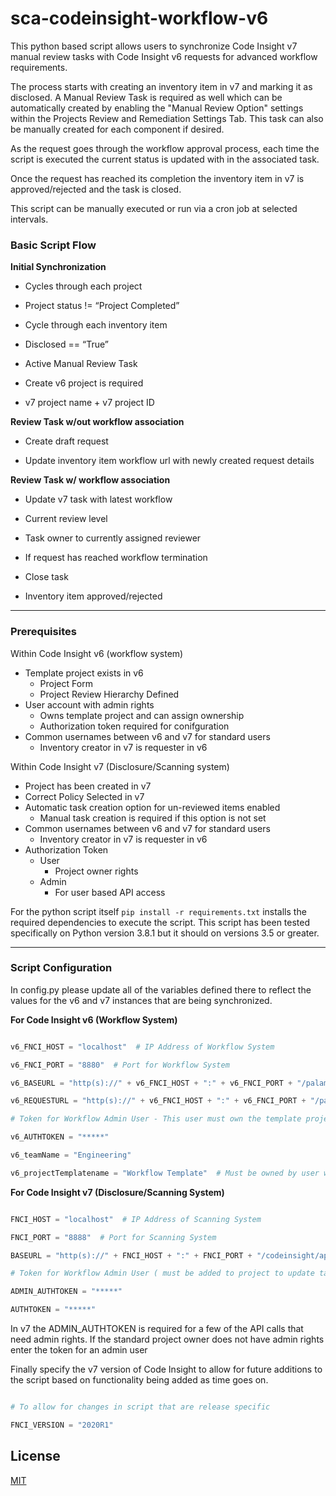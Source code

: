 
  

# sca-codeinsight-workflow-v6

  

This python based script allows users to synchronize Code Insight v7 manual review tasks with Code Insight v6 requests for advanced workflow requirements.

  

The process starts with creating an inventory item in v7 and marking it as disclosed. A Manual Review Task is required as well which can be automatically created by enabling the "Manual Review Option" settings within the Projects Review and Remediation Settings Tab. This task can also be manually created for each component if desired.

  

As the request goes through the workflow approval process, each time the script is executed the current status is updated with in the associated task.

  

Once the request has reached its completion the inventory item in v7 is approved/rejected and the task is closed.

  

This script can be manually executed or run via a cron job at selected intervals.

  

### Basic Script Flow

  

**Initial Synchronization**

- Cycles through each project

- Project status != “Project Completed”

- Cycle through each inventory item

- Disclosed == “True”

- Active Manual Review Task

- Create v6 project is required

- v7 project name + v7 project ID

**Review Task w/out workflow association**

- Create draft request

- Update inventory item workflow url with newly created request details

  

**Review Task w/ workflow association**

- Update v7 task with latest workflow

- Current review level

- Task owner to currently assigned reviewer

- If request has reached workflow termination

- Close task

- Inventory item approved/rejected

  

------------

  

### Prerequisites
Within Code Insight v6 (workflow system)
 - Template project exists in v6 
	 - Project Form 
	 - Project Review Hierarchy Defined 
 - User account with admin rights
	 - Owns template project and can assign ownership
	 - Authorization token required for conifguration
 - Common usernames between v6 and v7 for standard users
	 - Inventory creator in v7 is requester in v6

Within Code Insight v7 (Disclosure/Scanning system)
 - Project has been created in v7
 - Correct Policy Selected in v7
 - Automatic task creation option for un-reviewed items enabled
	 - Manual task creation is required if this option is not set 
-  Common usernames between v6 and v7 for standard users
	 - Inventory creator in v7 is requester in v6 
 - Authorization Token
	 - User
		 - Project owner rights 
	 - Admin
		 - For user based API access

  
  
For the python script itself `pip install -r requirements.txt` installs the required dependencies to execute the script.  This script has been tested specifically on Python version 3.8.1 but it should on versions 3.5 or greater.

  

------------

  

### Script Configuration

  

In config.py please update all of the variables defined there to reflect the values for the v6 and v7 instances that are being synchronized.

  

**For Code Insight v6 (Workflow System)**

```python

v6_FNCI_HOST = "localhost"  # IP Address of Workflow System

v6_FNCI_PORT = "8880"  # Port for Workflow System

v6_BASEURL = "http(s)://" + v6_FNCI_HOST + ":" + v6_FNCI_PORT + "/palamida/api/"

v6_REQUESTURL = "http(s)://" + v6_FNCI_HOST + ":" + v6_FNCI_PORT + "/palamida/RequestDetails.htm?rid="

# Token for Workflow Admin User - This user must own the template project!

v6_AUTHTOKEN = "*****"

v6_teamName = "Engineering"

v6_projectTemplatename = "Workflow Template"  # Must be owned by user with Auth Token above

```

**For Code Insight v7 (Disclosure/Scanning System)**

```python

FNCI_HOST = "localhost"  # IP Address of Scanning System

FNCI_PORT = "8888"  # Port for Scanning System

BASEURL = "http(s)://" + FNCI_HOST + ":" + FNCI_PORT + "/codeinsight/api/"

# Token for Workflow Admin User ( must be added to project to update task)

ADMIN_AUTHTOKEN = "*****"

AUTHTOKEN = "*****"

```

In v7 the ADMIN_AUTHTOKEN is required for a few of the API calls that need admin rights. If the standard project owner does not have admin rights enter the token for an admin user

  

Finally specify the v7 version of Code Insight to allow for future additions to the script based on functionality being added as time goes on.

```python

# To allow for changes in script that are release specific

FNCI_VERSION = "2020R1"

```

  

## License

[MIT](LICENSE.TXT)